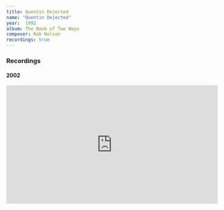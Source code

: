 ```yaml
---
title: Quentin Dejected
name: "Quentin Dejected"
year:  1992
album: The Book of Two Ways
composer: Rob Nelson
recordings: true
---
```


<h3>Recordings</h3>

<h4>2002</h4>
<iframe width="560" height="315" src="https://www.youtube.com/embed/n2_GvNUA2I0" frameborder="0" allow="accelerometer; autoplay; encrypted-media; gyroscope; picture-in-picture" allowfullscreen></iframe>
